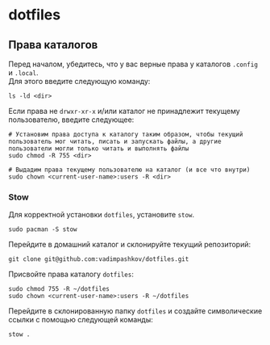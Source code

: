 # dotfiles

## Права каталогов

Перед началом, убедитесь, что у вас верные права у каталогов `.config` и `.local`.  
Для этого введите следующую команду:

```
ls -ld <dir>
```

Если права не `drwxr-xr-x` и/или каталог не принадлежит текущему пользователю, введите следующее:

```
# Установим права доступа к каталогу таким образом, чтобы текущий пользователь мог читать, писать и запускать файлы, а другие пользователи могли только читать и выполнять файлы
sudo chmod -R 755 <dir>

# Выдадим права текущему пользователю на каталог (и все что внутри)
sudo chown <current-user-name>:users -R <dir>
```

### Stow

Для корректной установки `dotfiles`, установите `stow`.

```
sudo pacman -S stow
```

Перейдите в домашний каталог и склонируйте текущий репозиторий:

```
git clone git@github.com:vadimpashkov/dotfiles.git
```

Присвойте права каталогу `dotfiles`:

```
sudo chmod 755 -R ~/dotfiles
sudo chown <current-user-name>:users -R ~/dotfiles
```

Перейдите в склонированную папку `dotfiles` и создайте символические ссылки с помощью следующей команды:

```
stow .
```
